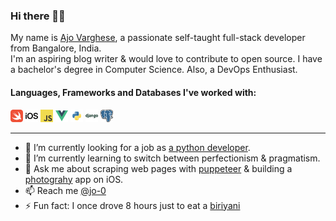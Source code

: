### Hi there 👋🏽

My name is [Ajo Varghese](https://www.linkedin.com/in/jo-0/), a passionate self-taught full-stack developer from Bangalore, India.\
I'm an aspiring blog writer & would love to contribute to open source. I have a bachelor's degree in Computer Science. Also, a DevOps Enthusiast.


#### Languages, Frameworks and Databases I've worked with:
<code><a href="https://www.swift.org"><img height="20" src="https://raw.githubusercontent.com/github/explore/80688e429a7d4ef2fca1e82350fe8e3517d3494d/topics/swift/swift.png"></a></code>
<code><a href="https://developer.apple.com/ios/"><img height="20" src="https://raw.githubusercontent.com/github/explore/80688e429a7d4ef2fca1e82350fe8e3517d3494d/topics/ios/ios.png"></a></code>
<code><a href="https://developer.mozilla.org/en-US/docs/Web/javascript"><img height="20" src="https://raw.githubusercontent.com/github/explore/80688e429a7d4ef2fca1e82350fe8e3517d3494d/topics/javascript/javascript.png"></a></code>
<code><a href="https://vuejs.org"><img height="20" src="https://raw.githubusercontent.com/github/explore/80688e429a7d4ef2fca1e82350fe8e3517d3494d/topics/vue/vue.png"></a></code>
<code><a href="https://www.python.org"><img height="20" src="https://raw.githubusercontent.com/github/explore/80688e429a7d4ef2fca1e82350fe8e3517d3494d/topics/python/python.png"></a></code>
<code><a href="https://www.djangoproject.com"><img height="20" src="https://raw.githubusercontent.com/github/explore/80688e429a7d4ef2fca1e82350fe8e3517d3494d/topics/django/django.png"></a></code>
<code><a href="https://www.postgresql.org"><img height="20" src="https://raw.githubusercontent.com/github/explore/80688e429a7d4ef2fca1e82350fe8e3517d3494d/topics/postgresql/postgresql.png"></a></code>

---
- 🔭 I’m currently looking for a job as [a python developer](https://ajovarghese.com/).
- 🌱 I’m currently learning to switch between perfectionism & pragmatism.
- 💬 Ask me about scraping web pages with [puppeteer](https://developer.chrome.com/docs/puppeteer/overview/) & building a [photograhy](https://kartickvad.github.io/futurecam-website/) app on iOS.
- 📫 Reach me [@jo-0](mailto:jo-0@outlook.in)
- ⚡ Fun fact: I once drove 8 hours just to eat a [biriyani](https://en.wikipedia.org/wiki/Biryani)


<!--
**jo-0/jo-0** is a ✨ _special_ ✨ repository because its `README.md` (this file) appears on your GitHub profile.
🔨 [WIP](https://ajovarghese.com/)

Here are some ideas to get you started:

- 🔭 I’m currently working on ...
- 🌱 I’m currently learning ...
- 👯 I’m looking to collaborate on ...
- 🤔 I’m looking for help with ...
- 💬 Ask me about ...
- 📫 How to reach me: ...
- 😄 Pronouns: ...
- ⚡ Fun fact: ...
-->
